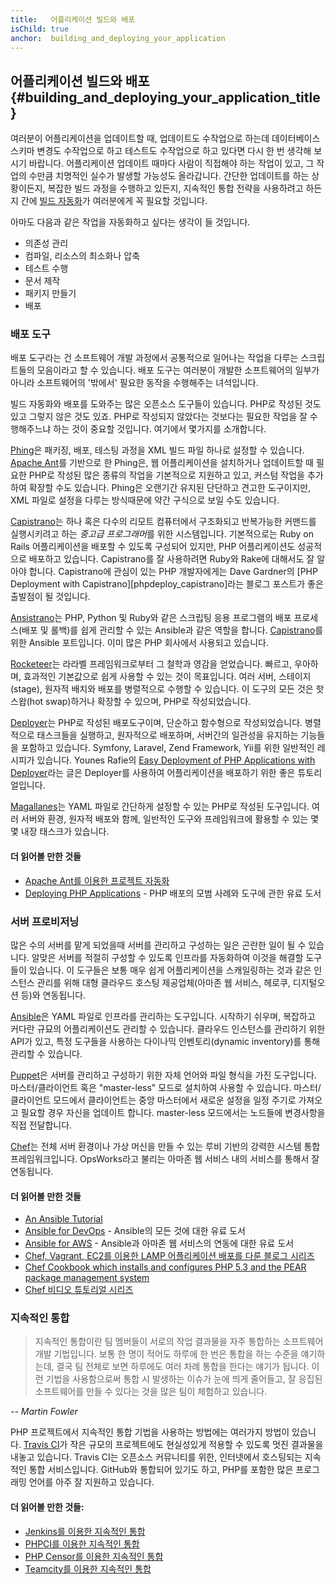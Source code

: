 ```yaml
---
title:   어플리케이션 빌드와 배포
isChild: true
anchor:  building_and_deploying_your_application
---
```


## 어플리케이션 빌드와 배포 {#building_and_deploying_your_application_title}

여러분이 어플리케이션을 업데이트할 때, 업데이트도 수작업으로 하는데 데이터베이스 스키마 변경도 수작업으로 하고
테스트도 수작업으로 하고 있다면 다시 한 번 생각해 보시기 바랍니다. 어플리케이션 업데이트 때마다 사람이 직접해야 하는
작업이 있고, 그 작업의 수만큼 치명적인 실수가 발생할 가능성도 올라갑니다. 간단한 업데이트를 하는 상황이든지, 복잡한
빌드 과정을 수행하고 있든지, 지속적인 통합 전략을 사용하려고 하든지 간에 [빌드 자동화][buildautomation]가 여러분에게
꼭 필요할 것입니다.

아마도 다음과 같은 작업을 자동화하고 싶다는 생각이 들 것입니다.

* 의존성 관리
* 컴파일, 리소스의 최소화나 압축
* 테스트 수행
* 문서 제작
* 패키지 만들기
* 배포

### 배포 도구

배포 도구라는 건 소프트웨어 개발 과정에서 공통적으로 일어나는 작업을 다루는 스크립트들의 모음이라고 할 수 있습니다. 배포 도구는 여러분이 개발한 소프트웨어의 일부가 아니라 소프트웨어의 '밖에서' 필요한 동작을 수행해주는 녀석입니다.

빌드 자동화와 배포를 도와주는 많은 오픈소스 도구들이 있습니다. PHP로 작성된 것도 있고 그렇지 않은 것도 있죠. PHP로 작성되지 않았다는 것보다는 필요한 작업을 잘 수행해주느냐 하는 것이 중요할 것입니다. 여기에서 몇가지를 소개합니다.

[Phing]은 패키징, 배포, 테스팅 과정을 XML 빌드 파일 하나로 설정할 수 있습니다. [Apache Ant]를 기반으로 한 Phing은, 웹 어플리케이션을 설치하거나 업데이트할 때 필요한 PHP로 작성된 많은 종류의 작업을 기본적으로 지원하고 있고, 커스텀 작업을 추가하여 확장할 수도 있습니다. Phing은 오랜기간 유지된 단단하고 견고한 도구이지만, XML 파일로 설정을 다루는 방식때문에 약간 구식으로 보일 수도 있습니다.

[Capistrano]는 하나 혹은 다수의 리모트 컴퓨터에서 구조화되고 반복가능한 커맨드를 실행시키려고 하는 *중고급 프로그래머*를 위한 시스템입니다. 기본적으로는 Ruby on Rails 어플리케이션을 배포할 수 있도록 구성되어 있지만, PHP 어플리케이션도 성공적으로 배포하고 있습니다. Capistrano를 잘 사용하려면 Ruby와 Rake에 대해서도 잘 알아야 합니다. Capistrano에 관심이 있는 PHP 개발자에게는 Dave Gardner의 [PHP Deployment with Capistrano][phpdeploy_capistrano]라는 블로그 포스트가 좋은 출발점이 될 것입니다.

[Ansistrano]는 PHP, Python 및 Ruby와 같은 스크립팅 응용 프로그램의 배포 프로세스(배포 및 롤백)를 쉽게 관리할 수 있는 Ansible과 같은 역할을 합니다. [Capistrano]를 위한 Ansible 포트입니다. 이미 많은 PHP 회사에서 사용되고 있습니다.

[Rocketeer]는 라라벨 프레임워크로부터 그 철학과 영감을 얻었습니다. 빠르고, 우아하며, 효과적인 기본값으로 쉽게 사용할 수 있는 것이 목표입니다. 여러 서버, 스테이지(stage), 원자적 배치와 배포를 병렬적으로 수행할 수 있습니다. 이 도구의 모든 것은 핫 스왑(hot swap)하거나 확장할 수 있으며, PHP로 작성되었습니다.

[Deployer]는 PHP로 작성된 배포도구이며, 단순하고 함수형으로 작성되었습니다. 병렬적으로 태스크들을 실행하고, 원자적으로 배포하며, 서버간의 일관성을 유지하는 기능들을 포함하고 있습니다. Symfony, Laravel, Zend Framework, Yii를 위한 일반적인 레시피가 있습니다. Younes Rafie의 [Easy Deployment of PHP Applications with Deployer][phpdeploy_deployer]라는 글은 Deployer를 사용하여 어플리케이션을 배포하기 위한 좋은 튜토리얼입니다.

[Magallanes]는 YAML 파일로 간단하게 설정할 수 있는 PHP로 작성된 도구입니다. 여러 서버와 환경, 원자적 배포와 함께, 일반적인 도구와 프레임워크에 활용할 수 있는 몇몇 내장 태스크가 있습니다.

#### 더 읽어볼 만한 것들

* [Apache Ant를 이용한 프로젝트 자동화][apache_ant_tutorial]
* [Deploying PHP Applications][deploying_php_applications] - PHP 배포의 모범 사례와 도구에 관한 유료 도서

### 서버 프로비저닝

많은 수의 서버를 맡게 되었을때 서버를 관리하고 구성하는 일은 곤란한 일이 될 수 있습니다. 알맞은 서버를 적절히 구성할 수 있도록 인프라를 자동화하여 이것을 해결할 도구들이 있습니다. 이 도구들은 보통 매우 쉽게 어플리케이션을 스캐일링하는 것과 같은 인스턴스 관리를 위해 대형 클라우드 호스팅 제공업체(아마존 웹 서비스, 헤로쿠, 디지털오션 등)와 연동됩니다.

[Ansible]은 YAML 파일로 인프라를 관리하는 도구입니다. 시작하기 쉬우며, 복잡하고 커다란 규묘의 어플리케이션도 관리할 수 있습니다. 클라우드 인스턴스를 관리하기 위한 API가 있고, 특정 도구들을 사용하는 다이나믹 인벤토리(dynamic inventory)를 통해 관리할 수 있습니다.

[Puppet]은 서버를 관리하고 구성하기 위한 자체 언어와 파일 형식을 가진 도구입니다. 마스터/클라이언트 혹은 "master-less" 모드로 설치하여 사용할 수 있습니다. 마스터/클라이언트 모드에서 클라이언트는 중앙 마스터에서 새로운 설정을 일정 주기로 가져오고 필요할 경우 자신을 업데이트 합니다. master-less 모드에서는 노드들에 변경사항을 직접 전달합니다.

[Chef]는 전체 서버 환경이나 가상 머신을 만들 수 있는 루비 기반의 강력한 시스템 통합 프레임워크입니다. OpsWorks라고 불리는 아마존 웹 서비스 내의 서비스를 통해서 잘 연동됩니다.

#### 더 읽어볼 만한 것들

* [An Ansible Tutorial][an_ansible_tutorial]
* [Ansible for DevOps][ansible_for_devops] - Ansible의 모든 것에 대한 유료 도서
* [Ansible for AWS][ansible_for_aws] - Ansible과 아마존 웹 서비스의 연동에 대한 유료 도서
* [Chef, Vagrant, EC2를 이용한 LAMP 어플리케이션 배포를 다룬 블로그 시리즈][chef_vagrant_and_ec2]
* [Chef Cookbook which installs and configures PHP 5.3 and the PEAR package management system][Chef_cookbook]
* [Chef 비디오 튜토리얼 시리즈][Chef_tutorial]

### 지속적인 통합

> 지속적인 통합이란 팀 멤버들이 서로의 작업 결과물을 자주 통합하는 소프트웨어 개발 기법입니다. 보통 한 명이 적어도
> 하루에 한 번은 통합을 하는 수준을 얘기하는데, 결국 팀 전체로 보면 하루에도 여러 차례 통합을 한다는 얘기가 됩니다.
> 이런 기법을 사용함으로써 통합 시 발생하는 이슈가 눈에 띄게 줄어들고, 잘 응집된 소프트웨어를 만들 수 있다는 것을 많은
> 팀이 체험하고 있습니다.

*-- Martin Fowler*

PHP 프로젝트에서 지속적인 통합 기법을 사용하는 방법에는 여러가지 방법이 있습니다. [Travis CI]가 작은 규모의
프로젝트에도 현실성있게 적용할 수 있도록 멋진 결과물을 내놓고 있습니다. Travis CI는 오픈소스 커뮤니티를 위한, 인터넷에서
호스팅되는 지속적인 통합 서비스입니다. GitHub와 통합되어 있기도 하고, PHP를 포함한 많은 프로그래밍 언어를 아주 잘
지원하고 있습니다.

#### 더 읽어볼 만한 것들:

* [Jenkins를 이용한 지속적인 통합][Jenkins]
* [PHPCI를 이용한 지속적인 통합][PHPCI]
* [PHP Censor를 이용한 지속적인 통합][PHP Censor]
* [Teamcity를 이용한 지속적인 통합][Teamcity]

[buildautomation]: https://wikipedia.org/wiki/Build_automation
[Phing]: https://www.phing.info/
[Apache Ant]: https://ant.apache.org/
[Capistrano]: https://capistranorb.com/
[Ansistrano]: https://ansistrano.com
[phpdeploy_deployer]: https://www.sitepoint.com/deploying-php-applications-with-deployer/
[Chef]: https://www.chef.io/
[chef_vagrant_and_ec2]: https://web.archive.org/web/20190307220000/http://www.jasongrimes.org/2012/06/managing-lamp-environments-with-chef-vagrant-and-ec2-1-of-3/
[Chef_cookbook]: https://github.com/chef-cookbooks/php
[Chef_tutorial]: https://www.youtube.com/playlist?list=PL11cZfNdwNyPnZA9D1MbVqldGuOWqbumZ
[apache_ant_tutorial]: https://code.tutsplus.com/tutorials/automate-your-projects-with-apache-ant--net-18595
[Travis CI]: https://www.travis-ci.com/
[Jenkins]: https://jenkins.io/
[PHPCI]: https://github.com/dancryer/phpci
[PHP Censor]: https://github.com/php-censor/php-censor
[Teamcity]: https://www.jetbrains.com/teamcity/
[Deployer]: https://deployer.org/
[Rocketeer]: http://rocketeer.autopergamene.eu/
[Magallanes]: https://www.magephp.com/
[deploying_php_applications]: https://deployingphpapplications.com/
[Ansible]: https://www.ansible.com/
[Puppet]: https://puppet.com/
[ansible_for_devops]: https://leanpub.com/ansible-for-devops
[ansible_for_aws]: https://leanpub.com/ansible-for-aws
[an_ansible_tutorial]: https://serversforhackers.com/an-ansible-tutorial
